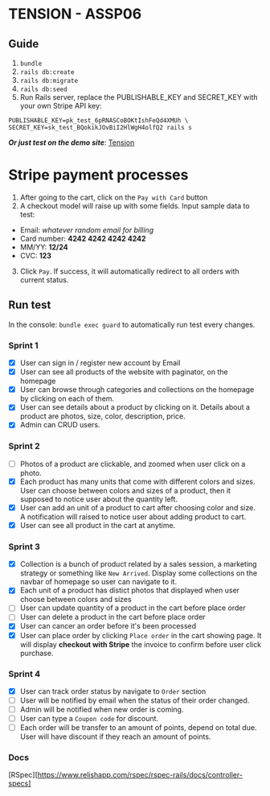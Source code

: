 # TENSION - ASSP06

## Guide
1. `bundle`
2. `rails db:create`
3. `rails db:migrate`
4. `rails db:seed`
5. Run Rails server, replace the PUBLISHABLE_KEY and SECRET_KEY with your own Stripe API key:
  ```
  PUBLISHABLE_KEY=pk_test_6pRNASCoBOKtIshFeQd4XMUh \
  SECRET_KEY=sk_test_BQokikJOvBiI2HlWgH4olfQ2 rails s
  ```
  _**Or just test on the demo site**_: [Tension](http://tension-sp.herokuapp.com)

# Stripe payment processes
1. After going to the cart, click on the `Pay with Card` button
2. A checkout model will raise up with some fields. Input sample data to test:
  * Email: _whatever random email for billing_
  * Card number: **4242 4242 4242 4242**
  * MM/YY: **12/24**
  * CVC: **123**
3. Click `Pay`. If success, it will automatically redirect to all orders with current status.

## Run test
In the console: `bundle exec guard` to automatically run test every changes.

### Sprint 1

* [x] User can sign in / register new account by Email
* [x] User can see all products of the website with paginator, on the homepage
* [x] User can browse through categories and collections on the homepage by clicking on each of them.
* [x] User can see details about a product by clicking on it. Details about a product are photos, size, color, description, price.
* [x] Admin can CRUD users.

### Sprint 2
* [ ] Photos of a product are clickable, and zoomed when user click on a photo.
* [x] Each product has many units that come with different colors and sizes. User can choose between colors and sizes of a product, then it supposed to notice user about the quantity left.
* [x] User can add an unit of a product to cart after choosing color and size. A notification will raised to notice user about adding product to cart.
* [x] User can see all product in the cart at anytime.

### Sprint 3
* [x] Collection is a bunch of product related by a sales session, a marketing strategy or something like `New Arrived`. Display some collections on the navbar of homepage so user can navigate to it.
* [x] Each unit of a product has distict photos that displayed when user choose between colors and sizes
* [ ] User can update quantity of a product in the cart before place order
* [ ] User can delete a product in the cart before place order
* [x] User can cancer an order before it's been processed
* [x] User can place order by clicking `Place order` in the cart showing page. It will display **checkout with Stripe** the invoice to confirm before user click purchase.

### Sprint 4
* [x] User can track order status by navigate to `Order` section
* [ ] User will be notified by email when the status of their order changed.
* [ ] Admin will be notified when new order is coming.
* [ ] User can type a `Coupon code` for discount.
* [ ] Each order will be transfer to an amount of points, depend on total due. User will have discount if they reach an amount of points.

### Docs
[RSpec][https://www.relishapp.com/rspec/rspec-rails/docs/controller-specs]
